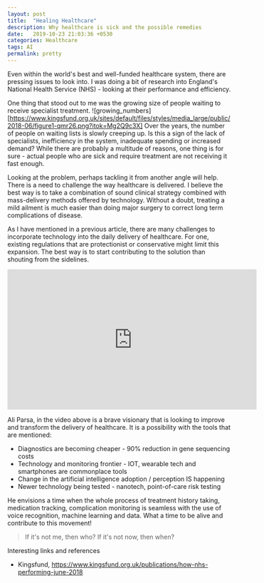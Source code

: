 ```yaml
---
layout: post
title:  "Healing Healthcare"
description: Why healthcare is sick and the possible remedies
date:   2019-10-23 21:03:36 +0530
categories: Healthcare
tags: AI
permalink: pretty
---
```


Even within the world's best and well-funded healthcare system, there are pressing issues to look into. I was doing a bit of research into England's National Health Service (NHS) - looking at their performance and efficiency.

One thing that stood out to me was the growing size of people waiting to receive specialist treatment.
![growing_numbers][https://www.kingsfund.org.uk/sites/default/files/styles/media_large/public/2018-06/figure1-qmr26.png?itok=Mg2Q9c3X]
Over the years, the number of people on waiting lists is slowly creeping up. Is this a sign of the lack of specialists, inefficiency in the system, inadequate spending or increased demand? While there are probably a multitude of reasons, one thing is for sure - actual people who are sick and require treatment are not receiving it fast enough.

Looking at the problem, perhaps tackling it from another angle will help. There is a need to challenge the way healthcare is delivered. I believe the best way is to take a combination of sound clinical strategy combined with mass-delivery methods offered by technology. Without a doubt, treating a mild ailment is much easier than doing major surgery to correct long term complications of disease.

As I have mentioned in a previous article, there are many challenges to incorporate technology into the daily delivery of healthcare. For one, existing regulations that are protectionist or conservative might limit this expansion. The best way is to start contributing to the solution than shouting from the sidelines.  

<iframe width="560" height="315"
src="https://www.youtube.com/embed/XiPEft_IvsU"
frameborder="0"
allow="accelerometer; autoplay; encrypted-media; gyroscope; picture-in-picture"
allowfullscreen></iframe>

Ali Parsa, in the video above is a brave visionary that is looking to improve and transform the delivery of healthcare. It is a possibility with the tools that are mentioned:

* Diagnostics are becoming cheaper - 90% reduction in gene sequencing costs
* Technology and monitoring frontier - IOT, wearable tech and smartphones are commonplace tools
* Change in the artificial intelligence adoption / perception IS happening
* Newer technology being tested - nanotech, point-of-care risk testing

He envisions a time when the whole process of treatment history taking, medication tracking, complication monitoring is seamless with the use of voice recognition, machine learning and data. What a time to be alive and contribute to this movement!

> If it's not me, then who?
> If it's not now, then when?

Interesting links and references
* Kingsfund, https://www.kingsfund.org.uk/publications/how-nhs-performing-june-2018
